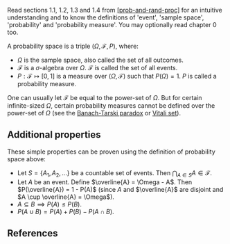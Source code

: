 Read sections 1.1, 1.2, 1.3 and 1.4 from
<a class="cite-ref" href="#cite-prob-and-rand-proc">[prob-and-rand-proc]</a>
for an intuitive understanding and to know the definitions
of 'event', 'sample space', 'probability' and 'probability measure'.
You may optionally read chapter 0 too.

A probability space is a triple $(\Omega, \mathcal{F}, P)$, where:

* $\Omega$ is the sample space, also called the set of all outcomes.
* $\mathcal{F}$ is a $\sigma$-algebra over $\Omega$.
$\mathcal{F}$ is called the set of all events.
* $P: \mathcal{F} \mapsto [0, 1]$ is a measure over $(\Omega, \mathcal{F})$ such that $P(\Omega) = 1$.
$P$ is called a probability measure.

One can usually let $\mathcal{F}$ be equal to the power-set of $\Omega$.
But for certain infinite-sized $\Omega$, certain probability measures cannot be defined
over the power-set of $\Omega$
(see the [Banach-Tarski paradox](https://en.wikipedia.org/wiki/Banach%E2%80%93Tarski_paradox)
or [Vitali set](https://en.wikipedia.org/wiki/Vitali_set)).

## Additional properties

These simple properties can be proven using the definition of probability space above:

* Let $S = \{A_1, A_2, \ldots\}$ be a countable set of events.
Then $\bigcap_{A \in S} A \in \mathcal{F}$.
* Let $A$ be an event. Define $\overline{A} = \Omega - A$. Then
$P(\overline{A}) = 1 - P(A)$ (since $A$ and $\overline{A}$ are disjoint and $A \cup \overline{A} = \Omega$).
* $A \subseteq B \implies P(A) \le P(B)$.
* $P(A \cup B) = P(A) + P(B) - P(A \cap B)$.

## References
